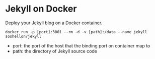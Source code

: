 # Jekyll on Docker

Deploy your Jekyll blog on a Docker container.

```
docker run -p [port]:3001 --rm -d -v [path]:/data --name jekyll soshellon/jekyll 
```
* port: the port of the host that the binding port on container map to
* path: the directory of Jekyll source code